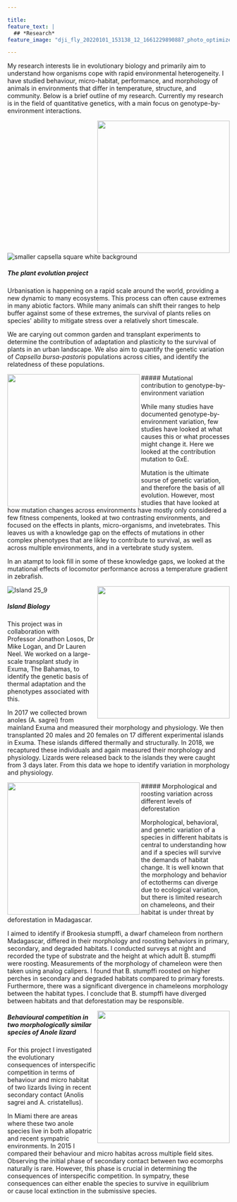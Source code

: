 ```yaml
---

title:
feature_text: |
  ## *Research* 
feature_image: "dji_fly_20220101_153138_12_1661229890887_photo_optimized.jpg"

---
```


My research interests lie in evolutionary biology and primarily aim to understand how organisms cope with rapid environmental heterogeneity. I have studied behaviour, micro-habitat, performance, and morphology of animals in environments that differ in temperature, structure, and community. Below is a brief outline of my research. Currently my research is in the field of quantitative genetics, with a main focus on genotype-by-environment interactions.


<img src="https://user-images.githubusercontent.com/127891763/234725830-af2119e3-3a92-4111-bbd0-3ec5f0bca101.jpg" align="right" width="300px"/> 

![smaller capsella square white background](https://github.com/christinalmiller/christinalmiller.github.io/assets/127891763/4dcdec1e-2f47-4092-bfb7-c0c015d25497)


##### The plant evolution project 

Urbanisation is happening on a rapid scale around the world, providing a new dynamic to many ecosystems. This process can often cause extremes in many abiotic factors. While many animals can shift their ranges to help buffer against some of these extremes, the survival of plants relies on species' ability to mitigate stress over a relatively short timescale. 

We are carying out common garden and transplant experiments to determine the contribution of adaptation and plasticity to the survival of plants in an urban landscape. We also aim to quantify the genetic variation of *Capsella bursa-pastoris* populations across cities, and identify the relatedness of these populations.



<img src="https://user-images.githubusercontent.com/127891763/234727661-a1b192de-7e3e-4844-a725-e58579dfaa20.jpg" align="left" width="300px"/> 
##### Mutational contribution to genotype-by-environment variation

While many studies have documented genotype-by-environment variation, few studies have looked at what causes this or what processes might change it. Here we looked at the contribution mutation to GxE. 

Mutation is the ultimate sourse of genetic variation, and therefore the basis of all evolution. However, most studies that have looked at how mutation changes across environments have mostly only considered a few fitness compenents, looked at two contrasting environments, and focused on the effects in plants, micro-organisms, and invetebrates. This leaves us with a knowledge gap on the effects of mutations in other complex phenotypes that are likley to contribute to survival, as well as across multiple environments, and in a vertebrate study system. 

In an atampt to look fill in some of these knowledge gaps, we looked at the mutational effects of locomotor performance across a temperature gradient in zebrafish.


<img src="https://user-images.githubusercontent.com/127891763/236033411-23ac9f30-4662-461c-bde1-6ee8c95cee17.jpg" align="right" width="300px"/> 


![Island 25_9](https://github.com/christinalmiller/christinalmiller.github.io/assets/127891763/2eadaa3d-b2db-4347-9ae5-fdd806a5fd94)


##### Island Biology

This project was in collaboration with Professor Jonathon Losos, Dr Mike Logan, and Dr Lauren Neel. We worked on a large-scale transplant study in Exuma, The Bahamas, to identify the genetic basis of thermal adaptation and the phenotypes associated with this.

In 2017 we collected brown anoles (A. sagrei) from mainland Exuma and measured their morphology and physiology. We then transplanted 20 males and 20 females on 17 different experimental islands in Exuma. These islands differed thermally and structurally. In 2018, we recaptured these individuals and again measured their morphology and physiology. Lizards were released back to the islands they were caught from 3 days later. From this data we hope to identify variation in morphology and physiology. 


<img src="https://user-images.githubusercontent.com/127891763/718b12b8-2926-473f-affe-83840e091064.JPG" align="left" width="300px"/> 
##### Morphological and roosting variation across different levels of deforestation

Morphological, behavioral, and genetic variation of a species in different habitats is central to understanding how and if a species will survive the demands of habitat change. It is well known that the morphology and behavior of ectotherms can diverge due to ecological variation, but there is limited research on chameleons, and their habitat is under threat by deforestation in Madagascar. 

I aimed to identify if Brookesia stumpffi, a dwarf chameleon from northern Madagascar, differed in their morphology and roosting behaviors in primary, 
secondary, and degraded habitats. I conducted surveys at night and recorded the type of substrate and the height at which adult B. stumpffi were roosting. Measurements of the morphology of chameleon were then taken using analog calipers. I found that B. stumpffi roosted on higher perches in secondary and degraded habitats compared to primary forests. Furthermore, there was a significant divergence in chameleons morphology between the habitat types. I conclude that B. stumpffi have diverged between habitats and that deforestation may be responsible.


<img src="https://github.com/christinalmiller/christinalmiller.github.io/assets/127891763/98fe1e81-0cf5-47f4-aa7c-3a7c3097454a.jpg" align="right" width="300px"/> 

##### Behavioural competition in two morphologically similar species of Anole lizard

For this project I investigated the evolutionary consequences of interspecific competition in terms of behaviour and micro habitat of two lizards living in recent secondary contact (Anolis sagrei and A. cristatellus).

In Miami there are areas where these two anole species live in both allopatric and recent sympatric environments. In 2015 I compared their behaviour and micro habitas across multiple field sites. Observing the initial phase of secondary contact between two ecomorphs naturally is rare. However, this phase is crucial in determining the consequences of interspecific competition. In sympatry, these consequences can either enable the species to survive in equilibrium or cause local extinction in the submissive species.

